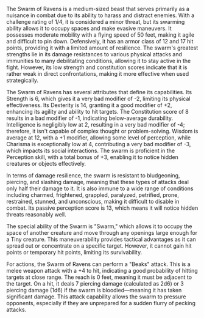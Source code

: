The Swarm of Ravens is a medium-sized beast that serves primarily as a nuisance in combat due to its ability to harass and distract enemies. With a challenge rating of 1/4, it is considered a minor threat, but its swarming ability allows it to occupy spaces and make evasive maneuvers. It possesses moderate mobility with a flying speed of 50 feet, making it agile and difficult to pin down. Defensively, it has an armor class of 12 and 17 hit points, providing it with a limited amount of resilience. The swarm's greatest strengths lie in its damage resistances to various physical attacks and immunities to many debilitating conditions, allowing it to stay active in the fight. However, its low strength and constitution scores indicate that it is rather weak in direct confrontations, making it more effective when used strategically.

The Swarm of Ravens has several attributes that define its capabilities. Its Strength is 6, which gives it a very bad modifier of -2, limiting its physical effectiveness. Its Dexterity is 14, granting it a good modifier of +2, enhancing its agility and ability to hit targets. The Constitution score of 8 results in a bad modifier of -1, indicating below-average durability. Intelligence is negligibly low at 2, resulting in a very bad modifier of -4; therefore, it isn't capable of complex thought or problem-solving. Wisdom is average at 12, with a +1 modifier, allowing some level of perception, while Charisma is exceptionally low at 4, contributing a very bad modifier of -3, which impacts its social interactions. The swarm is proficient in the Perception skill, with a total bonus of +3, enabling it to notice hidden creatures or objects effectively.

In terms of damage resilience, the swarm is resistant to bludgeoning, piercing, and slashing damage, meaning that these types of attacks deal only half their damage to it. It is also immune to a wide range of conditions including charmed, frightened, grappled, paralyzed, petrified, prone, restrained, stunned, and unconscious, making it difficult to disable in combat. Its passive perception score is 13, which means it will notice hidden threats reasonably well.

The special ability of the Swarm is "Swarm," which allows it to occupy the space of another creature and move through any openings large enough for a Tiny creature. This maneuverability provides tactical advantages as it can spread out or concentrate on a specific target. However, it cannot gain hit points or temporary hit points, limiting its survivability.

For actions, the Swarm of Ravens can perform a "Beaks" attack. This is a melee weapon attack with a +4 to hit, indicating a good probability of hitting targets at close range. The reach is 0 feet, meaning it must be adjacent to the target. On a hit, it deals 7 piercing damage (calculated as 2d6) or 3 piercing damage (1d6) if the swarm is bloodied—meaning it has taken significant damage. This attack capability allows the swarm to pressure opponents, especially if they are unprepared for a sudden flurry of pecking attacks.